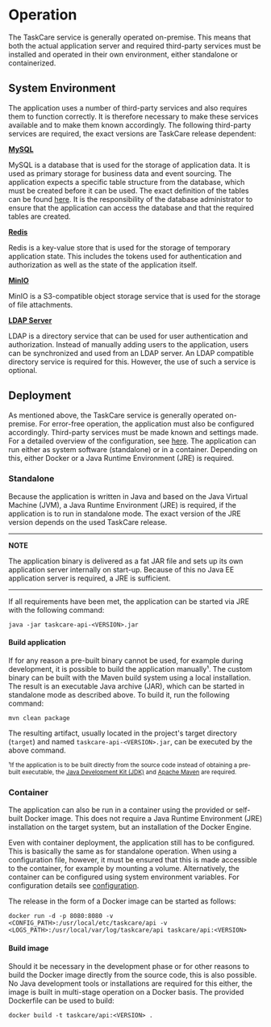 # Operation

The TaskCare service is generally operated on-premise. This means that both the actual application server
and required third-party services must be installed and operated in their own environment, either
standalone or containerized.

## System Environment

The application uses a number of third-party services and also requires them to function correctly. It is therefore
necessary to make these services available and to make them known accordingly. The following third-party services
are required, the exact versions are TaskCare release dependent:

**[MySQL](https://www.mysql.com/)**

MySQL is a database that is used for the storage of application data. It is used as primary storage for
business data and event sourcing. The application expects a specific table structure from the database,
which must be created before it can be used. The exact definition of the tables can be found
[here](./ddl/mysql.sql). It is the responsibility of the database administrator to ensure that the
application can access the database and that the required tables are created.

**[Redis](https://redis.io/)**

Redis is a key-value store that is used for the storage of temporary application state. This includes
the tokens used for authentication and authorization as well as the state of the application itself.

**[MinIO](https://min.io/)**

MinIO is a S3-compatible object storage service that is used for the storage of file attachments.

**[LDAP Server](https://www.rfc-editor.org/rfc/rfc4511)**

LDAP is a directory service that can be used for user authentication and authorization. Instead of manually
adding users to the application, users can be synchronized and used from an LDAP server. An LDAP compatible
directory service is required for this. However, the use of such a service is optional.

## Deployment

As mentioned above, the TaskCare service is generally operated on-premise. For error-free operation, the
application must also be configured accordingly. Third-party services must be made known and settings made.
For a detailed overview of the configuration, see [here](./configuration.md). The application can run
either as system software (standalone) or in a container. Depending on this, either Docker or a Java
Runtime Environment (JRE) is required.

### Standalone

Because the application is written in Java and based on the Java Virtual Machine (JVM), a Java Runtime
Environment (JRE) is required, if the application is to run in standalone mode. The exact version of the JRE
version depends on the used TaskCare release.

---
**NOTE**

The application binary is delivered as a fat JAR file and sets up its own application server internally on
start-up. Because of this no Java EE application server is required, a JRE is sufficient.

---

If all requirements have been met, the application can be started via JRE with the following command:

```shell
java -jar taskcare-api-<VERSION>.jar
```

#### Build application

If for any reason a pre-built binary cannot be used, for example during development, it is possible to build the
application manually¹. The custom binary can be built with the Maven build system using a local installation.
The result is an executable Java archive (JAR), which can be started in standalone mode as described above. To
build it, run the following command:

```shell
mvn clean package
```

The resulting artifact, usually located in the project's target directory (`target`) and named
`taskcare-api-<VERSION>.jar`, can be executed by the above command.

<small>
    ¹If the application is to be built directly from the source code instead of obtaining a pre-built executable, the
    <a href="https://adoptium.net/">Java Development Kit (JDK)</a> and <a href="https://maven.apache.org/">Apache Maven</a>
    are required.
</small>

### Container

The application can also be run in a container using the provided or self-built Docker image. This does not
require a Java Runtime Environment (JRE) installation on the target system, but an installation of the Docker
Engine.

Even with container deployment, the application still has to be configured. This is basically the same as for
standalone operation. When using a configuration file, however, it must be ensured that this is made accessible
to the container, for example by mounting a volume. Alternatively, the container can be configured using
system environment variables. For configuration details see [configuration](./configuration.md).

The release in the form of a Docker image can be started as follows:

```shell
docker run -d -p 8080:8080 -v <CONFIG_PATH>:/usr/local/etc/taskcare/api -v <LOGS_PATH>:/usr/local/var/log/taskcare/api taskcare/api:<VERSION>
```

#### Build image

Should it be necessary in the development phase or for other reasons to build the Docker image directly
from the source code, this is also possible. No Java development tools or installations are required for
this either, the image is built in multi-stage operation on a Docker basis. The provided Dockerfile can
be used to build:

```shell
docker build -t taskcare/api:<VERSION> .
```
